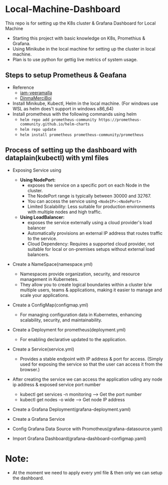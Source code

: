 # Local-Machine-Dashboard

This repo is for setting up the K8s cluster & Grafana Dashboard for Local Machine

-   Starting this project with basic knowledge on K8s, Promethius & Grafana.
-   Using Minikube in the local machine for setting up the cluster in local machine.
-   Plan is to use python for gettig live metrics of system usage.

## Steps to setup Prometheus & Geafana
-   Reference
    -   [iam-veeramalla](https://github.com/iam-veeramalla/prometheus-Grafana-Zero-to-Hero) 
    -   [DinmaMerciBoi](https://www.youtube.com/watch?v=TyBsKMTDl1Q&t=820s)
-   Install Minikube, Kubectl, Helm in the local machine. (For windows use WSL as helm does't support in windows x86_64)
-   Install prometheus with the following commands using helm
    -   `helm repo add prometheus-community https://prometheus-community.github.io/helm-charts`
    -   `helm repo update`
    -   `helm install prometheus prometheus-community/prometheus`

## Process of setting up the dashboard with dataplain(kubectl) with yml files
-   Exposing Service using
    -   **Using NodePort:**
        -    exposes the service on a specific port on each Node in the cluster.
        -   The NodePort range is typically between 30000 and 32767.
        -   You can access the service using `<NodeIP>:<NodePort>`
        -   Limited Scalability: Less suitable for production environments with multiple nodes and high traffic.
    -   **Using LoadBalancer:**
        -   exposes the service externally using a cloud provider's load balancer
        -   Automatically provisions an external IP address that routes traffic to the service.
        -   Cloud Dependency: Requires a supported cloud provider, not suitable for local or on-premises setups without external load balancers.

-   Create a NameSpace(namespace.yml)
    -   Namespaces provide organization, security, and resource management in Kubernetes. 
    -   They allow you to create logical boundaries within a cluster b/w multiple users, teams & applications, making it easier to manage and scale your applications.

-   Create a ConfigMap(configmap.yml)
    -    For managing configuration data in Kubernetes, enhancing scalability, security, and maintainability.

-   Create a Deployment for prometheus(deployment.yml)
    -   For enabling declarative updated to the application.

-   Create a Service(service.yml)
    -   Provides a stable endpoint with IP address & port for access. (Simply used for exposing the service so that the user can access it from the browser.)

-   After creating the service we can access the application uding any node ip address & exposed service port number
    -   kubectl get services -n monitoring  --> Get the port number
    -   kubectl get nodes -o wide   --> Get node IP address

-   Create a Grafana Deployment(grafana-deployment.yaml)
-   Create a Grafana Service

-   Config Grafana Data Source with Promotheus(grafana-datasource.yaml)
-   Import Grafana Dashboard(grafana-dashboard-configmap.yaml)


# Note: 
-   At the moment we need to apply every yml file & then only we can setup the dashboard.